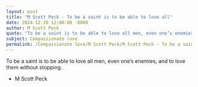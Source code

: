 ```yaml
---
layout: post
title: "M Scott Peck - To be a saint is to be able to love all"
date: 2024-12-28 12:00:00 -0000
author: M Scott Peck
quote: "To be a saint is to be able to love all men, even one’s enemies, and to love them without stopping."
subject: Compassionate love
permalink: /Compassionate love/M Scott Peck/M Scott Peck - To be a saint is to be able to love all
---
```


To be a saint is to be able to love all men, even one’s enemies, and to love them without stopping.

- M Scott Peck
